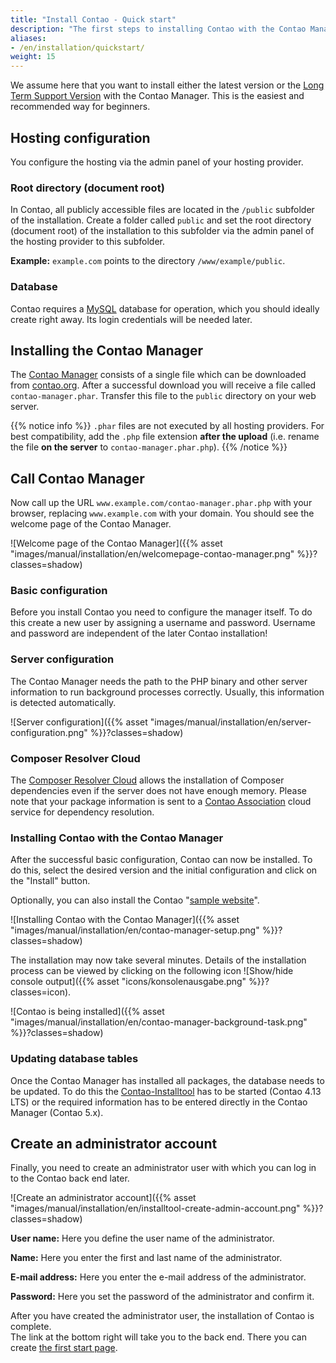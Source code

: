 ```yaml
---
title: "Install Contao - Quick start"
description: "The first steps to installing Contao with the Contao Manager."
aliases:
- /en/installation/quickstart/
weight: 15
---
```


We assume here that you want to install either the latest version or the [Long Term Support Version](https://docs.contao.org/manual/en/installation/update-contao/#long-term-support-versions) with the Contao Manager.
This is the easiest and recommended way for beginners.

## Hosting configuration

You configure the hosting via the admin panel of your hosting provider.

### Root directory (document root)

In Contao, all publicly accessible files are located in the `/public` subfolder of the installation. Create a
folder called `public` and set the root directory (document root) of the installation to this subfolder via the admin panel
of the hosting provider to this subfolder.

**Example:** `example.com` points to the directory `/www/example/public`.

### Database

Contao requires a [MySQL](../../installation/system-requirements/#mysql-minimum-requirements) database for operation, which you 
should ideally create right away. Its login credentials will be needed later.


## Installing the Contao Manager

The [Contao Manager](../../installation/contao-manager/) consists of a single file which can be downloaded from 
[contao.org](https://contao.org/en/download). After a successful download you will receive a file called `contao-manager.phar`. 
Transfer this file to the `public` directory on your web server.

{{% notice info %}}
`.phar` files are not executed by all hosting providers. For best compatibility, add the `.php` file extension 
<b>after the upload</b> (i.e. rename the file <b>on the server</b> to `contao-manager.phar.php`).
{{% /notice %}}

## Call Contao Manager

Now call up the URL `www.example.com/contao-manager.phar.php` with your browser, replacing `www.example.com` with your domain.
You should see the welcome page of the Contao Manager.

![Welcome page of the Contao Manager]({{% asset "images/manual/installation/en/welcomepage-contao-manager.png" %}}?classes=shadow)

### Basic configuration

Before you install Contao you need to configure the manager itself. To do this create a new user by
assigning a username and password. Username and password are independent of the later Contao installation!


### Server configuration

The Contao Manager needs the path to the PHP binary and other server information to run background processes correctly. 
Usually, this information is detected automatically.

![Server configuration]({{% asset "images/manual/installation/en/server-configuration.png" %}}?classes=shadow)


### Composer Resolver Cloud

The [Composer Resolver Cloud](https://composer-resolver.cloud/) allows the installation of Composer dependencies even 
if the server does not have enough memory. Please note that your package information is sent to a 
[Contao Association](https://association.contao.org/) cloud service for dependency resolution.


### Installing Contao with the Contao Manager

After the successful basic configuration, Contao can now be installed. To do this, select the desired version
and the initial configuration and click on the "Install" button.

Optionally, you can also install the Contao "[sample website](https://demo.contao.org/)".

![Installing Contao with the Contao Manager]({{% asset "images/manual/installation/en/contao-manager-setup.png" %}}?classes=shadow)

The installation may now take several minutes. Details of the installation process can be viewed by clicking on the following 
icon ![Show/hide console output]({{% asset "icons/konsolenausgabe.png" %}}?classes=icon).



![Contao is being installed]({{% asset "images/manual/installation/en/contao-manager-background-task.png" %}}?classes=shadow)


### Updating database tables

Once the Contao Manager has installed all packages, the database needs to be updated. To do this 
the [Contao-Installtool](../contao-installtool/) has to be started (Contao 4.13 LTS) or the required information has to be entered 
directly in the Contao Manager (Contao 5.x). 


## Create an administrator account

Finally, you need to create an administrator user with which you can log in to the Contao back end later.

![Create an administrator account]({{% asset "images/manual/installation/en/installtool-create-admin-account.png" %}}?classes=shadow)

**User name:** Here you define the user name of the administrator.

**Name:** Here you enter the first and last name of the administrator.

**E-mail address:** Here you enter the e-mail address of the administrator.

**Password:** Here you set the password of the administrator and confirm it.

After you have created the administrator user, the installation of Contao is complete.  
The link at the bottom right will take you to the back end. There you can create 
[the first start page](../../guides/add-first-index-page/).
